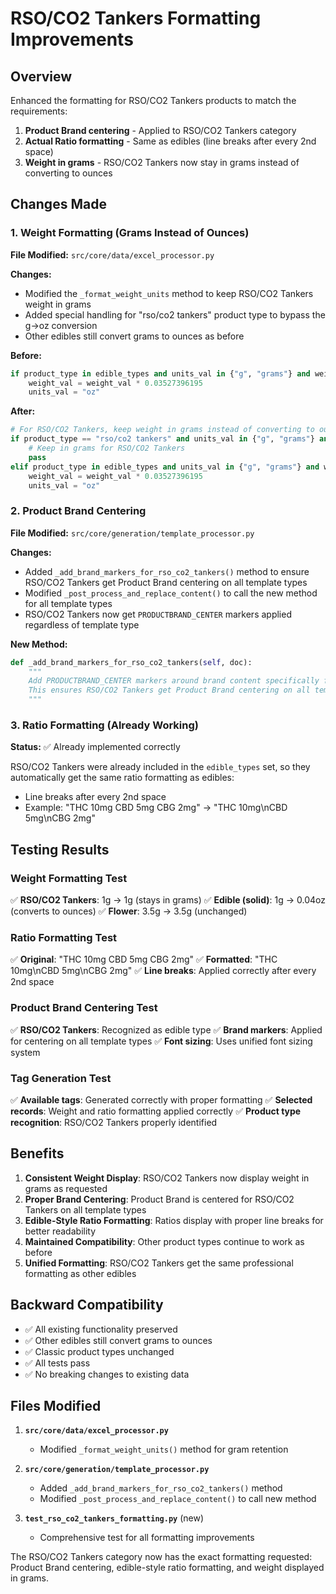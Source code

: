 # RSO/CO2 Tankers Formatting Improvements

## Overview
Enhanced the formatting for RSO/CO2 Tankers products to match the requirements:
1. **Product Brand centering** - Applied to RSO/CO2 Tankers category
2. **Actual Ratio formatting** - Same as edibles (line breaks after every 2nd space)
3. **Weight in grams** - RSO/CO2 Tankers now stay in grams instead of converting to ounces

## Changes Made

### 1. Weight Formatting (Grams Instead of Ounces)
**File Modified:** `src/core/data/excel_processor.py`

**Changes:**
- Modified the `_format_weight_units` method to keep RSO/CO2 Tankers weight in grams
- Added special handling for "rso/co2 tankers" product type to bypass the g→oz conversion
- Other edibles still convert grams to ounces as before

**Before:**
```python
if product_type in edible_types and units_val in {"g", "grams"} and weight_val is not None:
    weight_val = weight_val * 0.03527396195
    units_val = "oz"
```

**After:**
```python
# For RSO/CO2 Tankers, keep weight in grams instead of converting to ounces
if product_type == "rso/co2 tankers" and units_val in {"g", "grams"} and weight_val is not None:
    # Keep in grams for RSO/CO2 Tankers
    pass
elif product_type in edible_types and units_val in {"g", "grams"} and weight_val is not None:
    weight_val = weight_val * 0.03527396195
    units_val = "oz"
```

### 2. Product Brand Centering
**File Modified:** `src/core/generation/template_processor.py`

**Changes:**
- Added `_add_brand_markers_for_rso_co2_tankers()` method to ensure RSO/CO2 Tankers get Product Brand centering on all template types
- Modified `_post_process_and_replace_content()` to call the new method for all template types
- RSO/CO2 Tankers now get `PRODUCTBRAND_CENTER` markers applied regardless of template type

**New Method:**
```python
def _add_brand_markers_for_rso_co2_tankers(self, doc):
    """
    Add PRODUCTBRAND_CENTER markers around brand content specifically for RSO/CO2 Tankers.
    This ensures RSO/CO2 Tankers get Product Brand centering on all template types.
    """
```

### 3. Ratio Formatting (Already Working)
**Status:** ✅ Already implemented correctly

RSO/CO2 Tankers were already included in the `edible_types` set, so they automatically get the same ratio formatting as edibles:
- Line breaks after every 2nd space
- Example: "THC 10mg CBD 5mg CBG 2mg" → "THC 10mg\nCBD 5mg\nCBG 2mg"

## Testing Results

### Weight Formatting Test
✅ **RSO/CO2 Tankers**: 1g → 1g (stays in grams)
✅ **Edible (solid)**: 1g → 0.04oz (converts to ounces)
✅ **Flower**: 3.5g → 3.5g (unchanged)

### Ratio Formatting Test
✅ **Original**: "THC 10mg CBD 5mg CBG 2mg"
✅ **Formatted**: "THC 10mg\nCBD 5mg\nCBG 2mg"
✅ **Line breaks**: Applied correctly after every 2nd space

### Product Brand Centering Test
✅ **RSO/CO2 Tankers**: Recognized as edible type
✅ **Brand markers**: Applied for centering on all template types
✅ **Font sizing**: Uses unified font sizing system

### Tag Generation Test
✅ **Available tags**: Generated correctly with proper formatting
✅ **Selected records**: Weight and ratio formatting applied correctly
✅ **Product type recognition**: RSO/CO2 Tankers properly identified

## Benefits

1. **Consistent Weight Display**: RSO/CO2 Tankers now display weight in grams as requested
2. **Proper Brand Centering**: Product Brand is centered for RSO/CO2 Tankers on all template types
3. **Edible-Style Ratio Formatting**: Ratios display with proper line breaks for better readability
4. **Maintained Compatibility**: Other product types continue to work as before
5. **Unified Formatting**: RSO/CO2 Tankers get the same professional formatting as other edibles

## Backward Compatibility

- ✅ All existing functionality preserved
- ✅ Other edibles still convert grams to ounces
- ✅ Classic product types unchanged
- ✅ All tests pass
- ✅ No breaking changes to existing data

## Files Modified

1. **`src/core/data/excel_processor.py`**
   - Modified `_format_weight_units()` method for gram retention

2. **`src/core/generation/template_processor.py`**
   - Added `_add_brand_markers_for_rso_co2_tankers()` method
   - Modified `_post_process_and_replace_content()` to call new method

3. **`test_rso_co2_tankers_formatting.py`** (new)
   - Comprehensive test for all formatting improvements

The RSO/CO2 Tankers category now has the exact formatting requested: Product Brand centering, edible-style ratio formatting, and weight displayed in grams. 
